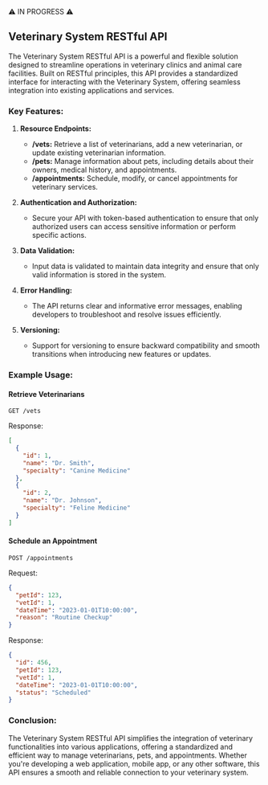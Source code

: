 ⚠️ IN PROGRESS ⚠️ 
## Veterinary System RESTful API

The Veterinary System RESTful API is a powerful and flexible solution designed to streamline operations in veterinary clinics and animal care facilities. Built on RESTful principles, this API provides a standardized interface for interacting with the Veterinary System, offering seamless integration into existing applications and services.

### Key Features:

1. **Resource Endpoints:**
   - **/vets:** Retrieve a list of veterinarians, add a new veterinarian, or update existing veterinarian information.
   - **/pets:** Manage information about pets, including details about their owners, medical history, and appointments.
   - **/appointments:** Schedule, modify, or cancel appointments for veterinary services.

2. **Authentication and Authorization:**
   - Secure your API with token-based authentication to ensure that only authorized users can access sensitive information or perform specific actions.

3. **Data Validation:**
   - Input data is validated to maintain data integrity and ensure that only valid information is stored in the system.

4. **Error Handling:**
   - The API returns clear and informative error messages, enabling developers to troubleshoot and resolve issues efficiently.

5. **Versioning:**
   - Support for versioning to ensure backward compatibility and smooth transitions when introducing new features or updates.

### Example Usage:

#### Retrieve Veterinarians
```http
GET /vets
```

Response:
```json
[
  {
    "id": 1,
    "name": "Dr. Smith",
    "specialty": "Canine Medicine"
  },
  {
    "id": 2,
    "name": "Dr. Johnson",
    "specialty": "Feline Medicine"
  }
]
```

#### Schedule an Appointment
```http
POST /appointments
```

Request:
```json
{
  "petId": 123,
  "vetId": 1,
  "dateTime": "2023-01-01T10:00:00",
  "reason": "Routine Checkup"
}
```

Response:
```json
{
  "id": 456,
  "petId": 123,
  "vetId": 1,
  "dateTime": "2023-01-01T10:00:00",
  "status": "Scheduled"
}
```

### Conclusion:

The Veterinary System RESTful API simplifies the integration of veterinary functionalities into various applications, offering a standardized and efficient way to manage veterinarians, pets, and appointments. Whether you're developing a web application, mobile app, or any other software, this API ensures a smooth and reliable connection to your veterinary system.
